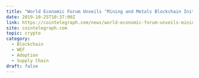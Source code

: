```yaml
---
title: "World Economic Forum Unveils ‘Mining and Metals Blockchain Initiative’"
date: 2019-10-25T10:37:00Z
link: https://cointelegraph.com/news/world-economic-forum-unveils-mining-and-metals-blockchain-initiative?utm_medium=RSS&utm_source=hune
site: cointelegraph.com
topic: crypto
category:
  - Blockchain
  - WEF
  - Adoption
  - Supply Chain
draft: false
---
```

